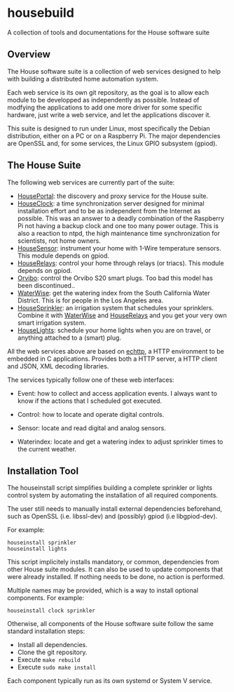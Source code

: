 # housebuild
A collection of tools and documentations for the House software suite

## Overview

The House software suite is a collection of web services designed to help with building a distributed home automation system.

Each web service is its own git repository, as the goal is to allow each module to be developped as independently as possible. Instead of modfying the applications to add one more driver for some specific hardware, just write a web service, and let the applications discover it.

This suite is designed to run under Linux, most specifically the Debian distribution, either on a PC or on a Raspberry Pi. The major dependencies are OpenSSL and, for some services, the Linux GPIO subsystem (gpiod).

## The House Suite

The following web services are currently part of the suite:
* [HousePortal](https://github.com/pascal-fb-martin/houseportal): the discovery and proxy service for the House suite.
* [HouseClock](https://github.com/pascal-fb-martin/houseclock): a time synchronization server designed for minimal installation effort and to be as independent from the Internet as possible. This was an answer to a deadly combination of the Raspberry Pi not having a backup clock and one too many power outage. This is also a reaction to ntpd, the high maintenance time synchronization for scientists, not home owners.
* [HouseSensor](https://github.com/pascal-fb-martin/housesensor): instrument your home with 1-Wire temperature sensors. This module depends on gpiod.
* [HouseRelays](https://github.com/pascal-fb-martin/houserelays): control your home through relays (or triacs). This module depends on gpiod.
* [Orvibo](https://github.com/pascal-fb-martin/orvibo): control the Orvibo S20 smart plugs. Too bad this model has been discontinued..
* [WaterWise](https://github.com/pascal-fb-martin/waterwise): get the watering index from the South California Water District. This is for people in the Los Angeles area.
* [HouseSprinkler](https://github.com/pascal-fb-martin/housesprinkler): an irrigation system that schedules your sprinklers. Combine it with [WaterWise](https://github.com/pascal-fb-martin/waterwise) and [HouseRelays](https://github.com/pascal-fb-martin/houserelays) and you get your very own smart irrigation system.
* [HouseLights](https://github.com/pascal-fb-martin/houselights): schedule your home lights when you are on travel, or anything attached to a (smart) plug.

All the web services above are based on [echttp](https://github.com/pascal-fb-martin/echttp), a HTTP environment to be embedded in C applications. Provides both a HTTP server, a HTTP client and JSON, XML decoding libraries.

The services typically follow one of these web interfaces:

* Event: how to collect and access application events. I always want to know if the actions that I scheduled got executed.

* Control: how to locate and operate digital controls.

* Sensor: locate and read digital and analog sensors.

* Waterindex: locate and get a watering index to adjust sprinkler times to the current weather.

## Installation Tool

The houseinstall script simplifies building a complete sprinkler or lights control system by automating the installation of all required components.

The user still needs to manually install external dependencies beforehand, such as OpenSSL (i.e. libssl-dev) and (possibly) gpiod (i.e libgpiod-dev).

For example:
```
houseinstall sprinkler
houseinstall lights
```

This script implicitely installs mandatory, or common, dependencies from other House suite modules. It can also be used to update components that were already installed. If nothing needs to be done, no action is performed.

Multiple names may be provided, which is a way to install optional components. For example:
```
houseinstall clock sprinkler
```
Otherwise, all components of the House software suite follow the same standard installation steps:
* Install all dependencies.
* Clone the git repository.
* Execute `make rebuild`
* Execute `sudo make install`

Each component typically run as its own systemd or System V service.

